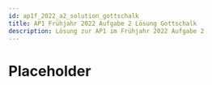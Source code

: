 ```yaml
---
id: ap1f_2022_a2_solution_gottschalk
title: AP1 Frühjahr 2022 Aufgabe 2 Lösung Gottschalk
description: Lösung zur AP1 im Frühjahr 2022 Aufgabe 2
---
```


# Placeholder
